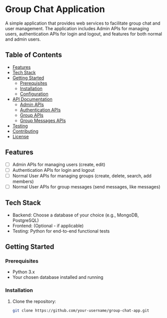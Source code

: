 # Group Chat Application

A simple application that provides web services to facilitate group chat and user management. The application includes Admin APIs for managing users, authentication APIs for login and logout, and features for both normal and admin users.

## Table of Contents

- [Features](#features)
- [Tech Stack](#tech-stack)
- [Getting Started](#getting-started)
  - [Prerequisites](#prerequisites)
  - [Installation](#installation)
  - [Configuration](#configuration)
- [API Documentation](#api-documentation)
  - [Admin APIs](#admin-apis)
  - [Authentication APIs](#authentication-apis)
  - [Group APIs](#group-apis)
  - [Group Messages APIs](#group-messages-apis)
- [Testing](#testing)
- [Contributing](#contributing)
- [License](#license)

## Features

- [ ] Admin APIs for managing users (create, edit)
- [ ] Authentication APIs for login and logout
- [ ] Normal User APIs for managing groups (create, delete, search, add members)
- [ ] Normal User APIs for group messages (send messages, like messages)

## Tech Stack

- Backend: Choose a database of your choice (e.g., MongoDB, PostgreSQL)
- Frontend: (Optional - if applicable)
- Testing: Python for end-to-end functional tests

## Getting Started

### Prerequisites

- Python 3.x
- Your chosen database installed and running

### Installation

1. Clone the repository:

   ```bash
   git clone https://github.com/your-username/group-chat-app.git
